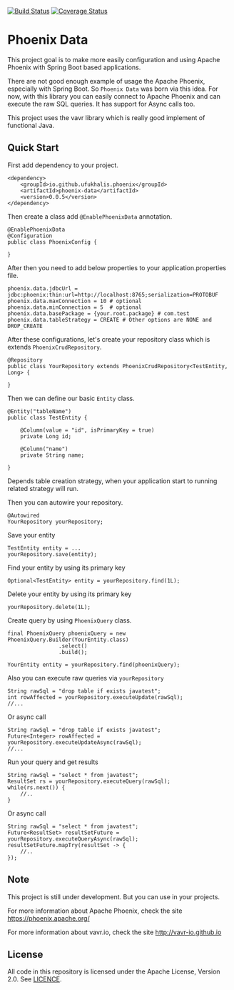 [![Build Status](https://travis-ci.com/ufukhalis/phoenix-data.svg?branch=master)](https://travis-ci.com/ufukhalis/phoenix-data) [![Coverage Status](https://coveralls.io/repos/github/ufukhalis/phoenix-data/badge.svg)](https://coveralls.io/github/ufukhalis/phoenix-data)

Phoenix Data 
===================

This project goal is to make more easily configuration and using Apache Phoenix with Spring Boot based
applications. 

There are not good enough example of usage the Apache Phoenix, especially with Spring Boot. 
So ``Phoenix Data`` was born via this idea. For now, with this library you can easily connect
to Apache Phoenix and can execute the raw SQL queries. It has support for Async calls too.

This project uses the vavr library which is really good implement of functional Java.


Quick Start
---

First add dependency to your project.

    <dependency>
        <groupId>io.github.ufukhalis.phoenix</groupId>
        <artifactId>phoenix-data</artifactId>
        <version>0.0.5</version>
    </dependency>

Then create a class add `@EnablePhoenixData` annotation.

    @EnablePhoenixData
    @Configuration
    public class PhoenixConfig {
    
    }

After then you need to add below properties to your application.properties file.

    phoenix.data.jdbcUrl = jdbc:phoenix:thin:url=http://localhost:8765;serialization=PROTOBUF
    phoenix.data.maxConnection = 10 # optional
    phoenix.data.minConnection = 5  # optional
    phoenix.data.basePackage = {your.root.package} # com.test
    phoenix.data.tableStrategy = CREATE # Other options are NONE and DROP_CREATE
    
After these configurations, let's create your repository class which is extends `PhoenixCrudRepository`.

    @Repository
    public class YourRepository extends PhoenixCrudRepository<TestEntity, Long> {
    
    }

Then we can define our basic `Entity` class.

    @Entity("tableName")
    public class TestEntity {
        
        @Column(value = "id", isPrimaryKey = true)
        private Long id;
        
        @Column("name")
        private String name;
        
    }    
    
Depends table creation strategy, when your application start to running
related strategy will run.


Then you can autowire your repository.

    @Autowired
    YourRepository yourRepository; 

Save your entity

    TestEntity entity = ...
    yourRepository.save(entity);

Find your entity by using its primary key

    Optional<TestEntity> entity = yourRepository.find(1L);

Delete your entity by using its primary key

    yourRepository.delete(1L);
    
Create query by using `PhoenixQuery` class.

    final PhoenixQuery phoenixQuery = new PhoenixQuery.Builder(YourEntity.class)
                    .select()
                    .build();

    YourEntity entity = yourRepository.find(phoenixQuery);

Also you can execute raw queries via `yourRepository`

    String rawSql = "drop table if exists javatest";
    int rowAffected = yourRepository.executeUpdate(rawSql);
    //...

Or async call

    String rawSql = "drop table if exists javatest";
    Future<Integer> rowAffected = yourRepository.executeUpdateAsync(rawSql);
    //...

Run your query and get results

    String rawSql = "select * from javatest";
    ResultSet rs = yourRepository.executeQuery(rawSql);
    while(rs.next()) {
        //..
    }

Or async call

    String rawSql = "select * from javatest";
    Future<ResultSet> resultSetFuture = yourRepository.executeQueryAsync(rawSql);
    resultSetFuture.mapTry(resultSet -> {
        //..
    });

Note
---

This project is still under development. But you can use in your projects.

For more information about Apache Phoenix, check the site https://phoenix.apache.org/

For more information about vavr.io, check the site http://vavr-io.github.io

License
---

All code in this repository is licensed under the Apache License, Version 2.0. See [LICENCE](./LICENSE).